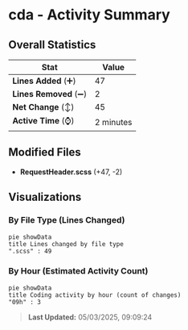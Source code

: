 # cda - Activity Summary 

## Overall Statistics

| Stat                   | Value                                                             |
| ---------------------- | ----------------------------------------------------------------- |
| **Lines Added** (➕)   | 47                                          |
| **Lines Removed** (➖) | 2                                        |
| **Net Change** (↕)    | 45                |
| **Active Time** (⌚)   | 2 minutes |


## Modified Files
- **RequestHeader.scss** (+47, -2)

## Visualizations

### By File Type (Lines Changed)

```mermaid
pie showData
title Lines changed by file type
".scss" : 49
```

### By Hour (Estimated Activity Count)

```mermaid
pie showData
title Coding activity by hour (count of changes)
"09h" : 3
```


> **Last Updated:** 05/03/2025, 09:09:24